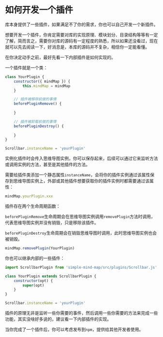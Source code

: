# 如何开发一个插件

库本身提供了一些插件，如果满足不了你的需求，你也可以自己开发一个新插件。

想要开发一个插件，你肯定需要对库的实现原理、模块划分、目录结构等等有一定了解，简而言之，需要你对库的源码有一定程度的熟悉，所以如果还没看过，现在就可以先去阅读一下，好消息是，本库的源码并不复杂，相信你一定能看懂。

在你决定动手之前，最好先看一下内部插件是如何实现的。

一个插件就是一个类：

```js
class YourPlugin {
    constructor({ mindMap }) {
        this.mindMap = mindMap
    }

    // 插件被移除前做的事情
    beforePluginRemove() {
        
    }

    // 插件被卸载前做的事情
    beforePluginDestroy() {
        
    }
}

Scrollbar.instanceName = 'yourPlugin'
```

实例化插件时会传入思维导图实例，你可以保存起来，后续可以通过它来监听方法或调用实例的方法，甚至是其他插件的方法。

需要给插件类添加一个静态属性`instanceName`，会将你的插件实例通过该属性保存到思维导图实例上，外部或其他插件想要获取你的插件实例时都需要通过该属性：

```js
mindMap.yourPlugin.xxx
```

插件存在两个生命周期函数：

`beforePluginRemove`生命周期会在思维导图实例调用`removePlugin`方法时调用，代表思维导图实例并没有销毁，只是移除该插件。

`beforePluginDestroy`生命周期会在销毁思维导图时调用，此时思维导图实例也会被销毁。

```js
mindMap.removePlugin(YourPlugin)
```

你也可以继承内部的一些插件：

```js
import ScrollbarPlugin from 'simple-mind-map/src/plugins/Scrollbar.js'

class YourPlugin extends ScrollbarPlugin {
    constructor(opt) {
        super(opt)
    }
}

Scrollbar.instanceName = 'yourPlugin'
```

插件的原理无非是监听一些你需要的事件，然后调用一些你需要的方法来完成一些功能，其实没啥好多说的，建议看一下内部插件的实现。

当你完成了一个插件后，你可以考虑发布到`npm`，提供给其他开发者使用。